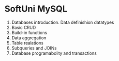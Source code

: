 # SoftUni MySQL

1. Databases introduction. Data definishion datatypes
2. Basic CRUD
3. Build-in functions
4. Data aggregation
5. Table realations
6. Subqueries and JOINs
7. Database programabolity and transactions
